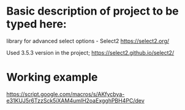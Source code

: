# Basic description of project to be typed here: 


library for advanced select options - Select2
https://select2.org/

Used 3.5.3 version in the project;
https://select2.github.io/select2/ 


# Working example 
https://script.google.com/macros/s/AKfycbya-e31KUJ5r6TzzSck5iXAM4umlH2oaExgghPBH4PC/dev 